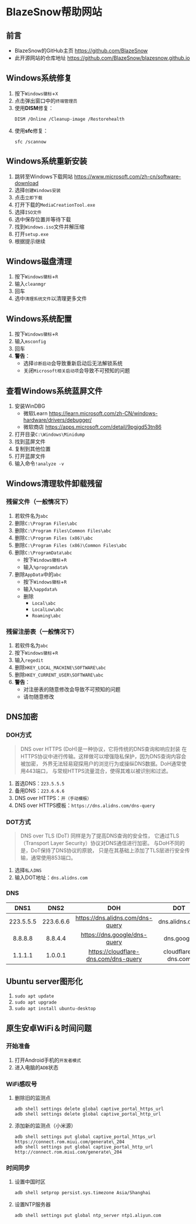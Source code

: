 # BlazeSnow帮助网站

## 前言

- BlazeSnow的GitHub主页 <https://github.com/BlazeSnow>
- 此开源网站的仓库地址 <https://github.com/BlazeSnow/blazesnow.github.io>

## Windows系统修复

1. 按下```Windows徽标```+```X```
2. 点击弹出窗口中的```终端管理员```
3. 使用**DISM**修复：
    ```
    DISM /Online /Cleanup-image /Restorehealth
    ```
4. 使用**sfc**修复：
    ```
    sfc /scannow
    ```

## Windows系统重新安装

1. 跳转至Windows下载网站 <https://www.microsoft.com/zh-cn/software-download>
2. 选择```创建Windows安装```
3. 点击```立即下载```
4. 打开下载的```MediaCreationTool.exe```
5. 选择```ISO文件```
6. 选中保存位置并等待下载
7. 找到```Windows.iso```文件并解压缩
8. 打开```setup.exe```
9. 根据提示继续

## Windows磁盘清理

1. 按下```Windows徽标```+```R```
2. 输入```cleanmgr```
3. 回车
4. 选中```清理系统文件```以清理更多文件

## Windows系统配置

1. 按下```Windows徽标```+```R```
2. 输入```msconfig```
3. 回车
4. **警告**：
	- 选择```诊断启动```会导致重新启动后无法解锁系统
	- 关闭```Microsoft相关启动项```会导致不可预知的问题

## 查看Windows系统蓝屏文件

1. 安装WinDBG
	- 微软Learn <https://learn.microsoft.com/zh-CN/windows-hardware/drivers/debugger/>
	- 微软商店 <https://apps.microsoft.com/detail/9pgjgd53tn86>
2. 打开目录```C:\Windows\Minidump```
3. 找到蓝屏文件
4. 复制到其他位置
5. 打开蓝屏文件
6. 输入命令```!analyze -v```

## Windows清理软件卸载残留

### 残留文件（一般情况下）

1. 若软件名为```abc```
2. 删除```C:\Program Files\abc```
3. 删除```C:\Program Files\Common Files\abc```
4. 删除```C:\Program Files (x86)\abc```
5. 删除```C:\Program Files (x86)\Common Files\abc```
6. 删除```C:\ProgramData\abc```
	- 按下```Windows徽标```+```R```
	- 输入```%programdata%```
7. 删除```AppData```中的```abc```
	- 按下```Windows徽标```+```R```
	- 输入```%appdata%```
	- 删除
		- ```Local\abc```
		- ```LocalLow\abc```
		- ```Roaming\abc```

### 残留注册表（一般情况下）

1. 若软件名为```abc```
2. 按下```Windows徽标```+```R```
3. 输入```regedit```
4. 删除```HKEY_LOCAL_MACHINE\SOFTWARE\abc```
5. 删除```HKEY_CURRENT_USER\SOFTWARE\abc```
6. **警告**：
	- 对注册表的随意修改会导致不可预知的问题
	- 请勿随意修改

## DNS加密

### DOH方式

> DNS over HTTPS (DoH)是一种协议，它将传统的DNS查询和响应封装
> 在HTTPS协议中进行传输。这样做可以增强隐私保护，因为DNS查询内容会被加密，
> 外界无法轻易窥探用户的浏览行为或操纵DNS数据。DoH通常使用443端口，
> 与常规HTTPS流量混合，使得其难以被识别和过滤。

1. 首选DNS：```223.5.5.5```
2. 备用DNS：```223.6.6.6```
3. DNS over HTTPS：```开（手动模板）```
4. DNS over HTTPS模板：```https://dns.alidns.com/dns-query```

### DOT方式

> DNS over TLS (DoT) 同样是为了提高DNS查询的安全性，
> 它通过TLS（Transport Layer Security）协议对DNS通信进行加密。
> 与DoH不同的是，DoT保持了DNS协议的原貌，
> 只是在其基础上添加了TLS层进行安全传输，通常使用853端口。

1. 选择```私人DNS```
2. 输入DOT地址：```dns.alidns.com```

### DNS

|   DNS1    |   DNS2    |                 DOH                  |        DOT         |
|:---------:|:---------:|:------------------------------------:|:------------------:|
| 223.5.5.5 | 223.6.6.6 |   https://dns.alidns.com/dns-query   |   dns.alidns.com   |
|  8.8.8.8  |  8.8.4.4  |     https://dns.google/dns-query     |     dns.google     |
|  1.1.1.1  |  1.0.0.1  | https://cloudflare-dns.com/dns-query | cloudflare-dns.com |

## Ubuntu server图形化

1. ```sudo apt update```
2. ```sudo apt upgrade```
3. ```sudo apt install ubuntu-desktop```

## 原生安卓WiFi＆时间问题

### 开始准备

1. 打开Android手机的```开发者模式```
2. 进入电脑的```ADB```状态

### WiFi感叹号

1. 删除旧的监测点
   ```
   adb shell settings delete global captive_portal_https_url
   adb shell settings delete global captive_portal_http_url
   ```
2. 添加新的监测点（小米源）
   ```
   adb shell settings put global captive_portal_https_url https://connect.rom.miui.com/generate\_204
   adb shell settings put global captive_portal_http_url http://connect.rom.miui.com/generate\_204
   ```

### 时间同步

1. 设置中国时区
   ```
   adb shell setprop persist.sys.timezone Asia/Shanghai
   ```
2. 设置NTP服务器
   ```
   adb shell settings put global ntp_server ntp1.aliyun.com
   ```
